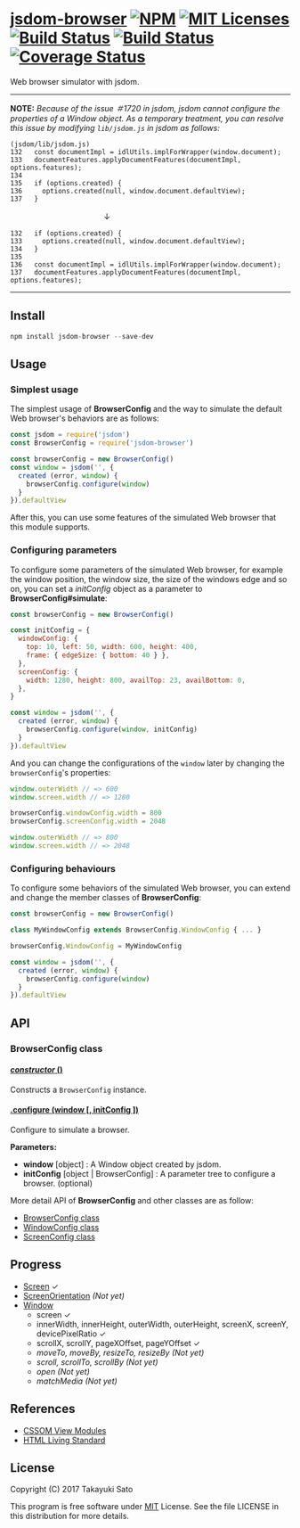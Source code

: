 # [jsdom-browser][repo-url] [![NPM][npm-img]][npm-url] [![MIT Licenses][mit-img]][mit-url] [![Build Status][travis-img]][travis-url] [![Build Status][appveyor-img]][appveyor-url] [![Coverage Status][coverage-img]][coverage-url]

Web browser simulator with jsdom.

---

**NOTE:** *Because of the issue ＃1720 in jsdom, jsdom cannot configure the properties of a Window object. 
As a temporary treatment, you can resolve this issue by modifying `lib/jsdom.js` in jsdom as follows:*

```
(jsdom/lib/jsdom.js)
132   const documentImpl = idlUtils.implForWrapper(window.document);
133   documentFeatures.applyDocumentFeatures(documentImpl, options.features);
134
135   if (options.created) {
136     options.created(null, window.document.defaultView);
137   }
```
 　　　　　　　　　　　　↓
 
```
132   if (options.created) {
133     options.created(null, window.document.defaultView);
134   }
135
136   const documentImpl = idlUtils.implForWrapper(window.document);
137   documentFeatures.applyDocumentFeatures(documentImpl, options.features);
```

---

## Install

```js
npm install jsdom-browser --save-dev
```


## Usage

### Simplest usage

The simplest usage of **BrowserConfig** and the way to simulate the default Web browser's behaviors are as follows:

```js
const jsdom = require('jsdom')
const BrowserConfig = require('jsdom-browser')

const browserConfig = new BrowserConfig()
const window = jsdom('', {
  created (error, window) {
    browserConfig.configure(window)
  }
}).defaultView
```

After this, you can use some features of the simulated Web browser that this module supports.

### Configuring parameters

To configure some parameters of the simulated Web browser, for example the window position, the window size, the size of the windows edge and so on, you can set a *initConfig* object as a parameter to **BrowserConfig#simulate**:


```js
const browserConfig = new BrowserConfig()

const initConfig = {
  windowConfig: {
    top: 10, left: 50, width: 600, height: 400,
    frame: { edgeSize: { bottom: 40 } },
  },
  screenConfig: {
    width: 1280, height: 800, availTop: 23, availBottom: 0,
  },
}

const window = jsdom('', {
  created (error, window) {
    browserConfig.configure(window, initConfig)
  }
}).defaultView
```

And you can change the configurations of the `window` later by changing the `browserConfig`'s properties:

```js
window.outerWidth // => 600
window.screen.width // => 1280

browserConfig.windowConfig.width = 800
browserConfig.screenConfig.width = 2048

window.outerWidth // => 800
window.screen.width // => 2048
```


### Configuring behaviours

To configure some behaviors of the simulated Web browser, you can extend and change the member classes of **BrowserConfig**:

```js
const browserConfig = new BrowserConfig()

class MyWindowConfig extends BrowserConfig.WindowConfig { ... }

browserConfig.WindowConfig = MyWindowConfig

const window = jsdom('', {
  created (error, window) {
    browserConfig.configure(window)
  }
}).defaultView
```

## API

### BrowserConfig class

#### <u>*constructor* ()</u>

Constructs a `BrowserConfig` instance.

#### <u>.configure (window [, initConfig ])</u>

Configure to simulate a browser.

**Parameters:**

* **window** [object] : A Window object created by jsdom.
* **initConfig** [object | BrowserConfig] : A parameter tree to configure a browser. (optional)

More detail API of **BrowserConfig** and other classes are as follow:

* [BrowserConfig class](docs/api/BrowserConfig.md)
* [WindowConfig class](docs/api/WindowConfig.md)
* [ScreenConfig class](docs/api/ScreenConfig.md)

## Progress

- [Screen](https://www.w3.org/TR/cssom-view-1/#screen) &#x2713;
- [ScreenOrientation](https://www.w3.org/TR/screen-orientation/) *(Not yet)*
- [Window](https://www.w3.org/TR/cssom-view-1/#extensions-to-the-window-interface)
    - screen &#x2713;
    - innerWidth, innerHeight, outerWidth, outerHeight, screenX, screenY,
      devicePixelRatio &#x2713;
    - scrollX, scrollY, pageXOffset, pageYOffset &#x2713;
    - *moveTo, moveBy, resizeTo, resizeBy (Not yet)*
    - *scroll, scrollTo, scrollBy (Not yet)*
    - *open (Not yet)*
    - *matchMedia (Not yet)*

## References

- [CSSOM View Modules](https://www.w3.org/TR/cssom-view-1)
- [HTML Living Standard](https://html.spec.whatwg.org/multipage/)


## License

Copyright (C) 2017 Takayuki Sato

This program is free software under [MIT][mit-url] License.
See the file LICENSE in this distribution for more details.


[repo-url]: https://github.com/sttk/jsdom-browser/
[npm-img]: https://img.shields.io/badge/npm-v0.3.0-blue.svg
[npm-url]: https://www.npmjs.org/package/jsdom-browser/
[mit-img]: https://img.shields.io/badge/license-MIT-green.svg
[mit-url]: https://opensource.org/licenses.MIT
[travis-img]: https://travis-ci.org/sttk/jsdom-browser.svg?branch=master
[travis-url]: https://travis-ci.org/sttk/jsdom-browser
[appveyor-img]: https://ci.appveyor.com/api/projects/status/github/sttk/jsdom-browser?branch=master&svg=true
[appveyor-url]: https://ci.appveyor.com/project/sttk/jsdom-browser
[coverage-img]: https://coveralls.io/repos/github/sttk/jsdom-browser/badge.svg?branch=master
[coverage-url]: https://coveralls.io/github/sttk/jsdom-browser?branch=master

